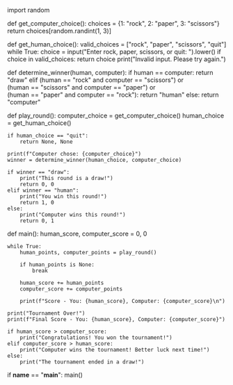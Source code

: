 import random


def get_computer_choice():
    choices = {1: "rock", 2: "paper", 3: "scissors"}
    return choices[random.randint(1, 3)]


def get_human_choice():
    valid_choices = ["rock", "paper", "scissors", "quit"]
    while True:
        choice = input("Enter rock, paper, scissors, or quit: ").lower()
        if choice in valid_choices:
            return choice
        print("Invalid input. Please try again.")


def determine_winner(human, computer):
    if human == computer:
        return "draw"
    elif (human == "rock" and computer == "scissors") or \
         (human == "scissors" and computer == "paper") or \
         (human == "paper" and computer == "rock"):
        return "human"
    else:
        return "computer"


def play_round():
    computer_choice = get_computer_choice()
    human_choice = get_human_choice()

    if human_choice == "quit":
        return None, None

    print(f"Computer chose: {computer_choice}")
    winner = determine_winner(human_choice, computer_choice)

    if winner == "draw":
        print("This round is a draw!")
        return 0, 0
    elif winner == "human":
        print("You win this round!")
        return 1, 0
    else:
        print("Computer wins this round!")
        return 0, 1


def main():
    human_score, computer_score = 0, 0

    while True:
        human_points, computer_points = play_round()

        if human_points is None:
            break

        human_score += human_points
        computer_score += computer_points

        print(f"Score - You: {human_score}, Computer: {computer_score}\n")

    print("Tournament Over!")
    print(f"Final Score - You: {human_score}, Computer: {computer_score}")

    if human_score > computer_score:
        print("Congratulations! You won the tournament!")
    elif computer_score > human_score:
        print("Computer wins the tournament! Better luck next time!")
    else:
        print("The tournament ended in a draw!")


if __name__ == "__main__":
    main()
